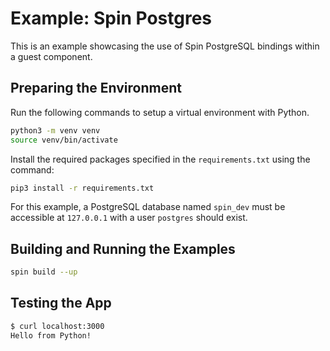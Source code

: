 # Example: Spin Postgres

This is an example showcasing the use of Spin PostgreSQL bindings within a guest component. 

## Preparing the Environment

Run the following commands to setup a virtual environment with Python.

```bash
python3 -m venv venv
source venv/bin/activate
```

Install the required packages specified in the `requirements.txt` using the command:

```bash
pip3 install -r requirements.txt
```

For this example, a PostgreSQL database named `spin_dev` must be accessible at `127.0.0.1` with a user `postgres` should exist. 

## Building and Running the Examples

```bash
spin build --up
```

## Testing the App

```bash
$ curl localhost:3000
Hello from Python!
```
